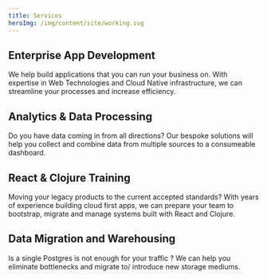 ```yaml
---
title: Services
heroImg: /img/content/site/working.svg 
---
```


## Enterprise App Development
We help build applications that you can run your business on. With expertise in Web Technologies and Cloud Native infrastructure, we can streamline your processes and increase efficiency.

## Analytics & Data Processing
Do you have data coming in from all directions?
Our bespoke solutions will help you collect and combine data from multiple sources to a consumeable dashboard.

## React & Clojure Training
Moving your legacy products to the current accepted standards? With years of experience building cloud first apps, we can prepare your team to bootstrap, migrate and manage systems built with React and Clojure.

## Data Migration and Warehousing
Is a single Postgres is not enough for your traffic ? We can help you eliminate bottlenecks and migrate to/ introduce new storage mediums.
